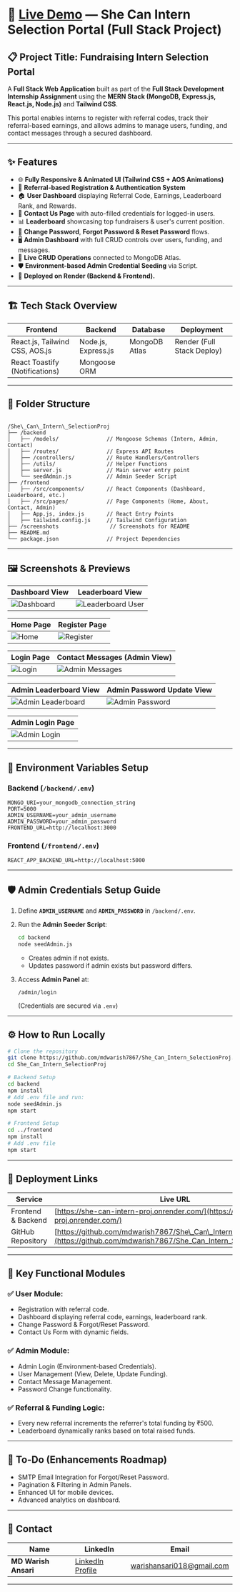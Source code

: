 
# 🚀 [Live Demo](https://she-can-intern-proj.onrender.com/) — She Can Intern Selection Portal (Full Stack Project)

## 📋 Project Title: **Fundraising Intern Selection Portal**

A **Full Stack Web Application** built as part of the **Full Stack Development Internship Assignment** using the **MERN Stack (MongoDB, Express.js, React.js, Node.js)** and **Tailwind CSS**.

This portal enables interns to register with referral codes, track their referral-based earnings, and allows admins to manage users, funding, and contact messages through a secured dashboard.

---

## ✨ Features

- 🌐 **Fully Responsive & Animated UI (Tailwind CSS + AOS Animations)**
- 📝 **Referral-based Registration & Authentication System**
- 🏠 **User Dashboard** displaying Referral Code, Earnings, Leaderboard Rank, and Rewards.
- 📨 **Contact Us Page** with auto-filled credentials for logged-in users.
- 📊 **Leaderboard** showcasing top fundraisers & user's current position.
- 🔑 **Change Password**, **Forgot Password & Reset Password** flows.
- 🖥️ **Admin Dashboard** with full CRUD controls over users, funding, and messages.
- 🔄 **Live CRUD Operations** connected to MongoDB Atlas.
- 🛡️ **Environment-based Admin Credential Seeding** via Script.
- 🚀 **Deployed on Render (Backend & Frontend).**

---

## 🏗️ Tech Stack Overview

| Frontend                          | Backend               | Database      | Deployment                |
| --------------------------------- | --------------------- | ------------- | ------------------------- |
| React.js, Tailwind CSS, AOS.js    | Node.js, Express.js   | MongoDB Atlas | Render (Full Stack Deploy) |
| React Toastify (Notifications)    | Mongoose ORM          |               |                           |

---

## 📂 Folder Structure

```

/She\_Can\_Intern\_SelectionProj
├── /backend
│   ├── /models/               // Mongoose Schemas (Intern, Admin, Contact)
│   ├── /routes/               // Express API Routes
│   ├── /controllers/          // Route Handlers/Controllers
│   ├── /utils/                // Helper Functions
│   ├── server.js              // Main server entry point
│   └── seedAdmin.js           // Admin Seeder Script
├── /frontend
│   ├── /src/components/       // React Components (Dashboard, Leaderboard, etc.)
│   ├── /src/pages/            // Page Components (Home, About, Contact, Admin)
│   ├── App.js, index.js       // React Entry Points
│   ├── tailwind.config.js     // Tailwind Configuration
├── /screenshots                // Screenshots for README
├── README.md
└── package.json               // Project Dependencies

````

---

## 🖼️ Screenshots & Previews

| **Dashboard View**                   | **Leaderboard View**                    |
| ------------------------------------ | -------------------------------------- |
| ![Dashboard](./screenshots/dashboard.png) | ![Leaderboard User](./screenshots/leaderboardUser.png) |

| **Home Page**                         | **Register Page**                       |
| ------------------------------------- | -------------------------------------- |
| ![Home](./screenshots/home.png)       | ![Register](./screenshots/register.png) |

| **Login Page**                        | **Contact Messages (Admin View)**      |
| ------------------------------------- | -------------------------------------- |
| ![Login](./screenshots/login.png)     | ![Admin Messages](./screenshots/adminMessege.png) |

| **Admin Leaderboard View**            | **Admin Password Update View**         |
| ------------------------------------- | -------------------------------------- |
| ![Admin Leaderboard](./screenshots/adminleaderboard.png) | ![Admin Password](./screenshots/adminPassword.png) |

| **Admin Login Page**                  |
| ------------------------------------- |
| ![Admin Login](./screenshots/adminlogin.png) |

---

## 🔑 Environment Variables Setup

### Backend (`/backend/.env`)
```env
MONGO_URI=your_mongodb_connection_string
PORT=5000
ADMIN_USERNAME=your_admin_username
ADMIN_PASSWORD=your_admin_password
FRONTEND_URL=http://localhost:3000
````

### Frontend (`/frontend/.env`)

```env
REACT_APP_BACKEND_URL=http://localhost:5000
```

---

## 🛡️ Admin Credentials Setup Guide

1. Define **`ADMIN_USERNAME`** and **`ADMIN_PASSWORD`** in `/backend/.env`.
2. Run the **Admin Seeder Script**:

   ```bash
   cd backend
   node seedAdmin.js
   ```

   * Creates admin if not exists.
   * Updates password if admin exists but password differs.
3. Access **Admin Panel** at:

   ```
   /admin/login
   ```

   (Credentials are secured via `.env`)

---

## ⚙️ How to Run Locally

```bash
# Clone the repository
git clone https://github.com/mdwarish7867/She_Can_Intern_SelectionProj.git
cd She_Can_Intern_SelectionProj

# Backend Setup
cd backend
npm install
# Add .env file and run:
node seedAdmin.js
npm start

# Frontend Setup
cd ../frontend
npm install
# Add .env file
npm start
```

---

## 🚀 Deployment Links

| Service            | Live URL                                                                                                                                |
| ------------------ | --------------------------------------------------------------------------------------------------------------------------------------- |
| Frontend & Backend | [https://she-can-intern-proj.onrender.com/](https://she-can-intern-proj.onrender.com/)                                                  |
| GitHub Repository  | [https://github.com/mdwarish7867/She\_Can\_Intern\_SelectionProj.git](https://github.com/mdwarish7867/She_Can_Intern_SelectionProj.git) |

---

## 🎯 Key Functional Modules

### ✅ User Module:

* Registration with referral code.
* Dashboard displaying referral code, earnings, leaderboard rank.
* Change Password & Forgot/Reset Password.
* Contact Us Form with dynamic fields.

### ✅ Admin Module:

* Admin Login (Environment-based Credentials).
* User Management (View, Delete, Update Funding).
* Contact Message Management.
* Password Change functionality.

### ✅ Referral & Funding Logic:

* Every new referral increments the referrer's total funding by ₹500.
* Leaderboard dynamically ranks based on total raised funds.

---

## 📝 To-Do (Enhancements Roadmap)

* SMTP Email Integration for Forgot/Reset Password.
* Pagination & Filtering in Admin Panels.
* Enhanced UI for mobile devices.
* Advanced analytics on dashboard.

---

## 📧 Contact

| Name                 | LinkedIn                                                                    | Email                                                         |
| -------------------- | --------------------------------------------------------------------------- | ------------------------------------------------------------- |
| **MD Warish Ansari** | [LinkedIn Profile](https://www.linkedin.com/in/md-warish-ansari-46b1ab258/) | [warishansari018@gmail.com](mailto:warishansari018@gmail.com) |

---